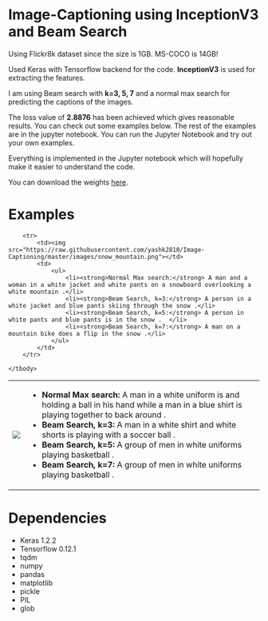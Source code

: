 # Image-Captioning using InceptionV3 and Beam Search

Using Flickr8k dataset since the size is 1GB. MS-COCO is 14GB!

Used Keras with Tensorflow backend for the code. **InceptionV3** is used for extracting the features.

I am using Beam search with **k=3, 5, 7** and a normal max search for predicting the captions of the images.

The loss value of **2.8876** has been achieved which gives reasonable results. You can check out some examples below. The rest of the examples are in the jupyter notebook. You can run the Jupyter Notebook and try out your own examples.

Everything is implemented in the Jupyter notebook which will hopefully make it easier to understand the code.

You can download the weights <a href='https://github.com/yashk2810/Image-Captioning/raw/master/weights/time_inceptionV3_2.8876_loss.h5'>here</a>.

# Examples

<table>
	<tbody>
		<tr>
			<td><img src="https://raw.githubusercontent.com/yashk2810/Image-Captioning/master/images/basketball.png"></td>
			<td>
				<ul>
					<li><strong>Normal Max search:</strong> A man in a white uniform is and holding a ball in his hand while a man in a blue shirt is playing together to back around .</li>
					<li><strong>Beam Search, k=3:</strong> A man in a white shirt and white shorts is playing with a soccer ball .</li>
					<li><strong>Beam Search, k=5:</strong> A group of men in white uniforms playing basketball .</li>
					<li><strong>Beam Search, k=7:</strong> A group of men in white uniforms playing basketball .</li>
				</ul>
			</td>
		</tr>

		<tr>
			<td><img src="https://raw.githubusercontent.com/yashk2810/Image-Captioning/master/images/snow_mountain.png"></td>
			<td>
				<ul>
					<li><strong>Normal Max search:</strong> A man and a woman in a white jacket and white pants on a snowboard overlooking a white mountain .</li>
					<li><strong>Beam Search, k=3:</strong> A person in a white jacket and blue pants skiing through the snow .</li>
					<li><strong>Beam Search, k=5:</strong> A person in white pants and blue pants is in the snow .	</li>
					<li><strong>Beam Search, k=7:</strong> A man on a mountain bike does a flip in the snow .</li>
				</ul>
			</td>
		</tr>
		
	</tbody>
</table>


# Dependencies

* Keras 1.2.2
* Tensorflow 0.12.1
* tqdm
* numpy
* pandas
* matplotlib
* pickle
* PIL
* glob
